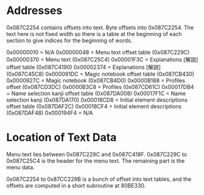 Addresses
=========
0x087C2254 contains offsets into text. Byte offsets into 0x087C2254.
The text here is not fixed width so there is a table at the beginning
of each section to give indices for the beginning of words.

0x00000010 = N/A
0x00000048 = Menu text offset table (0x087C229C)
0x00000370 = Menu text (0x087C25C4)
0x00001F3C = Explanations [解説] offset table (0x087C4190)
0x00002374 = Explanations [解説] (0x087C45C8)
0x000091DC = Magic notebook offset table (0x087CB430)
0x0000927C = Magic notebook (0x087CB4D0)
0x0000B188 = Profiles offset (0x087CD3DC)
0x0000B3C8 = Profiles (0x087CD61C)
0x00017DB4 = Name selection kanji offset table (0x087DA008)
0x00017F1C = Name selection kanji (0x087DA170)
0x00018CD8 = Initial element descriptions offset table (0x087DAF2C)
0x00018CF4 = Initial element descriptions (0x087DAF48)
0x000194F4 = N/A



Location of Text Data
=====================
Menu text lies between 0x087C229C and 0x087C418F.
0x087C229C to 0x087C25C4 is the header for the menu text.
The remaining part is the menu data.

0x087C2254 to 0x87CC229B is a bunch of offset into text tables, and the offsets
are computed in a short subroutine at 80BE330.
